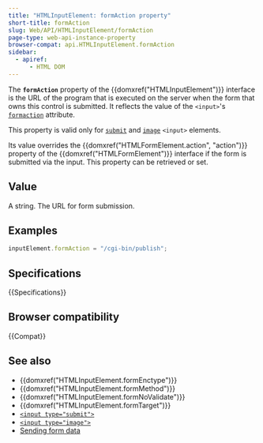 ```yaml
---
title: "HTMLInputElement: formAction property"
short-title: formAction
slug: Web/API/HTMLInputElement/formAction
page-type: web-api-instance-property
browser-compat: api.HTMLInputElement.formAction
sidebar:
  - apiref:
      - HTML DOM
---
```


The **`formAction`** property of the {{domxref("HTMLInputElement")}} interface is the URL of the program that is executed on the server when the form that owns this control is submitted. It reflects the value of the `<input>`'s [`formaction`](/en-US/docs/Web/HTML/Reference/Elements/input#formaction) attribute.

This property is valid only for [`submit`](/en-US/docs/Web/HTML/Reference/Elements/input/submit) and [`image`](/en-US/docs/Web/HTML/Reference/Elements/input/image) `<input>` elements.

Its value overrides the {{domxref("HTMLFormElement.action", "action")}} property of the {{domxref("HTMLFormElement")}} interface if the form is submitted via the input. This property can be retrieved or set.

## Value

A string. The URL for form submission.

## Examples

```js
inputElement.formAction = "/cgi-bin/publish";
```

## Specifications

{{Specifications}}

## Browser compatibility

{{Compat}}

## See also

- {{domxref("HTMLInputElement.formEnctype")}}
- {{domxref("HTMLInputElement.formMethod")}}
- {{domxref("HTMLInputElement.formNoValidate")}}
- {{domxref("HTMLInputElement.formTarget")}}
- [`<input type="submit">`](/en-US/docs/Web/HTML/Reference/Elements/input/submit)
- [`<input type="image">`](/en-US/docs/Web/HTML/Reference/Elements/input/image)
- [Sending form data](/en-US/docs/Learn_web_development/Extensions/Forms/Sending_and_retrieving_form_data)
